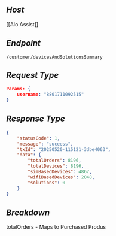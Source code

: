 ## *Host*

[[Alo Assist]]

## *Endpoint*

`/customer/devicesAndSolutionsSummary`

## *Request Type*

```Json
Params: {
	username: "8801711092515"
}
```

## *Response Type*

```Json
{
    "statusCode": 1,
    "message": "suceess",
    "txId": "20250520-115121-3dbe4063",
    "data": {
        "totalOrders": 8196,
        "totalDevices": 8196,
        "simBasedDevices": 4867,
        "wifiBasedDevices": 2048,
        "solutions": 0
    }
}
```

## *Breakdown*

totalOrders - Maps to Purchased Produs
